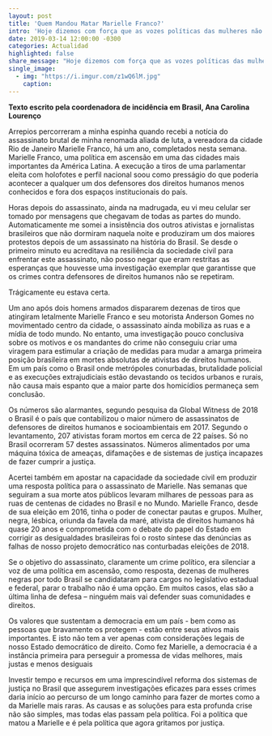 ```yaml
---
layout: post
title: 'Quem Mandou Matar Marielle Franco?'
intro: 'Hoje dizemos com força que as vozes políticas das mulheres não serão silenciadas.'
date: 2019-03-14 12:00:00 -0300
categories: Actualidad
highlighted: false
share_message: "Hoje dizemos com força que as vozes políticas das mulheres não serão silenciadas @ciudadaniai."
single_image:
  - img: "https://i.imgur.com/z1wQ6lM.jpg"
    caption: 
---
```

**Texto escrito pela coordenadora de incidência em Brasil, Ana Carolina Lourenço**

Arrepios percorreram a minha espinha quando recebi a notícia do assassinato brutal de minha renomada aliada de luta, a vereadora da cidade Rio de Janeiro Marielle Franco, há um ano, completados nesta semana. Marielle Franco, uma política em ascensão em uma das cidades mais importantes da América Latina. A execução a tiros de uma parlamentar eleita com holofotes e perfil nacional soou como presságio do que poderia acontecer a qualquer um dos defensores dos direitos humanos menos conhecidos e fora dos espaços institucionais do país.

Horas depois do assassinato, ainda na madrugada, eu vi meu celular ser tomado por mensagens que chegavam de todas as partes do mundo. Automaticamente me somei a insistência dos outros ativistas e jornalistas brasileiros que não dormiram naquela noite e produziram um dos maiores protestos depois de um assassinato na história do Brasil. Se desde o primeiro minuto eu acreditava na resiliência da sociedade civil para enfrentar este assassinato, não posso negar que eram restritas as esperanças que houvesse uma investigação exemplar que garantisse que os crimes contra defensores de direitos humanos não se repetiram.  

Trágicamente eu estava certa.

Um ano após dois homens armados dispararem dezenas de tiros que atingiram letalmente Marielle Franco e seu motorista Anderson Gomes no movimentado centro da cidade, o assassinato ainda mobiliza as ruas e a mídia de todo mundo. No entanto, uma investigação pouco conclusiva sobre os motivos e os mandantes do crime não conseguiu criar uma viragem para estimular a criação de medidas para mudar a amarga primeira posição brasileira em mortes absolutas de ativistas de direitos humanos. Em um país como o Brasil onde metrópoles conurbadas,  brutalidade policial e as execuções extrajudiciais estão devastando os tecidos urbanos e rurais, não causa mais espanto que a maior parte dos homicídios permaneça sem conclusão.

Os números são alarmantes, segundo pesquisa da Global Witness de 2018 o Brasil é o país que contabilizou o maior número de assassinatos de defensores de direitos humanos e socioambientais em 2017. Segundo o levantamento, 207 ativistas foram mortos em cerca de 22 países. Só no Brasil ocorreram 57 destes assassinatos. Números alimentados por uma máquina tóxica de ameaças, difamações e de sistemas de justiça incapazes de fazer cumprir a justiça.

Acertei também em apostar na capacidade da sociedade civil em produzir uma resposta política para o assassinato de Marielle. Nas semanas que seguiram a sua morte atos públicos levaram milhares de pessoas para as ruas de centenas de cidades no Brasil e no Mundo. Marielle Franco, desde de sua eleição em 2016, tinha o poder de conectar pautas e grupos. Mulher, negra, lésbica, oriunda da favela da maré, ativista de direitos humanos há quase 20 anos e comprometida com o debate do papel do Estado em corrigir as desigualdades brasileiras foi o rosto síntese das denúncias as falhas de nosso projeto democrático nas conturbadas eleições de 2018. 

Se o objetivo do assassinato, claramente um crime político, era silenciar a voz de uma política em ascensão, como resposta, dezenas de mulheres negras por todo Brasil se candidataram para cargos no legislativo estadual e federal, parar o trabalho não é uma opção. Em muitos casos, elas são a última linha de defesa – ninguém mais vai defender suas comunidades e direitos.

Os valores que sustentam a democracia em um país - bem como as pessoas que bravamente os protegem - estão entre seus ativos mais importantes. E isto não tem a ver apenas com considerações legais de nosso Estado democrático de direito. Como fez Marielle, a democracia é a instância primeira para perseguir a promessa de vidas melhores, mais justas e menos desiguais

Investir tempo e recursos em uma imprescindível reforma dos sistemas de justiça no Brasil que assegurem investigações eficazes para esses crimes daria início ao percurso de um longo caminho para fazer de mortes como a da Marielle mais raras. As causas e as soluções para esta profunda crise não são simples, mas todas elas passam pela política. Foi a política que matou a Marielle e é pela política que agora gritamos por justiça. 
